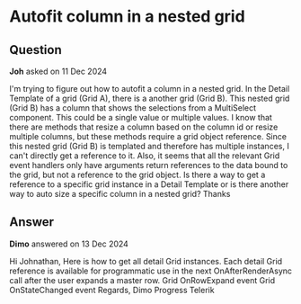 # Autofit column in a nested grid

## Question

**Joh** asked on 11 Dec 2024

I'm trying to figure out how to autofit a column in a nested grid. In the Detail Template of a grid (Grid A), there is a another grid (Grid B). This nested grid (Grid B) has a column that shows the selections from a MultiSelect component. This could be a single value or multiple values. I know that there are methods that resize a column based on the column id or resize multiple columns, but these methods require a grid object reference. Since this nested grid (Grid B) is templated and therefore has multiple instances, I can't directly get a reference to it. Also, it seems that all the relevant Grid event handlers only have arguments return references to the data bound to the grid, but not a reference to the grid object. Is there a way to get a reference to a specific grid instance in a Detail Template or is there another way to auto size a specific column in a nested grid? Thanks

## Answer

**Dimo** answered on 13 Dec 2024

Hi Johnathan, Here is how to get all detail Grid instances. Each detail Grid reference is available for programmatic use in the next OnAfterRenderAsync call after the user expands a master row. Grid OnRowExpand event Grid OnStateChanged event Regards, Dimo Progress Telerik
